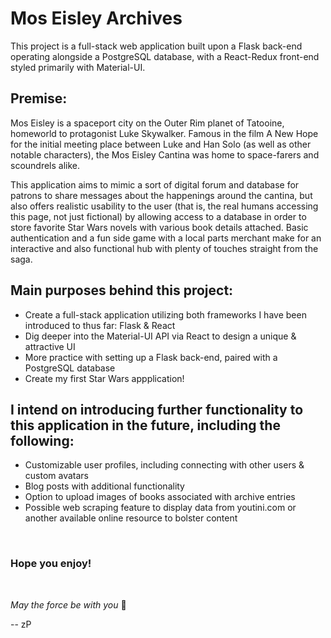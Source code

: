# Mos Eisley Archives

This project is a full-stack web application built upon a Flask back-end operating alongside a PostgreSQL database, with a React-Redux front-end styled primarily with Material-UI.

## Premise:
Mos Eisley is a spaceport city on the Outer Rim planet of Tatooine, homeworld to protagonist Luke Skywalker. Famous in the film A New Hope for the initial meeting place between Luke and Han Solo (as well as other notable characters), the Mos Eisley Cantina was home to space-farers and scoundrels alike. 

This application aims to mimic a sort of digital forum and database for patrons to share messages about the happenings around the cantina, but also offers realistic usability to the user (that is, the real humans accessing this page, not just fictional) by allowing access to a database in order to store favorite Star Wars novels with various book details attached. Basic authentication and a fun side game with a local parts merchant make for an interactive and also functional hub with plenty of touches straight from the saga.


## Main purposes behind this project:
- Create a full-stack application utilizing both frameworks I have been introduced to thus far: Flask & React
- Dig deeper into the Material-UI API via React to design a unique & attractive UI
- More practice with setting up a Flask back-end, paired with a PostgreSQL database
- Create my first Star Wars appplication!


## I intend on introducing further functionality to this application in the future, including the following:
- Customizable user profiles, including connecting with other users & custom avatars
- Blog posts with additional functionality
- Option to upload images of books associated with archive entries
- Possible web scraping feature to display data from youtini.com or another available online resource to bolster content

<br>

### Hope you enjoy!

<br>

<em>May the force be with you</em> :milky_way:

 -- zP
